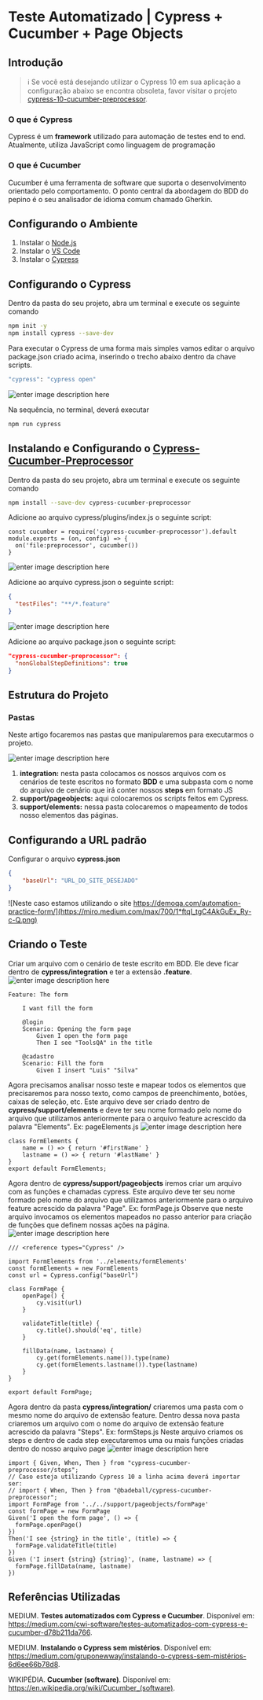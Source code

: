 # Teste Automatizado | Cypress + Cucumber + Page Objects
## Introdução
> :information_source:  Se você está desejando utilizar o Cypress 10 em sua aplicação a configuração abaixo se encontra obsoleta, favor visitar o projeto [
cypress-10-cucumber-preprocessor](https://github.com/luisantoniosasilva/cypress-10-cucumber-preprocessor).

### O que é Cypress
Cypress é um **framework** utilizado para automação de testes end to end. Atualmente, utiliza JavaScript como linguagem de programação

### O que é Cucumber
Cucumber é uma ferramenta de software que suporta o desenvolvimento orientado pelo comportamento. O ponto central da abordagem do BDD do pepino é o seu analisador de idioma comum chamado Gherkin.

## Configurando o Ambiente

 1. Instalar o [Node.js](https://nodejs.org/en/) 
 2. Instalar o [VS Code](https://code.visualstudio.com/) 
 3. Instalar o [Cypress](https://www.cypress.io/)

## Configurando o Cypress
Dentro da pasta do seu projeto, abra um terminal e execute os seguinte comando
``` bash
npm init -y
npm install cypress --save-dev
``` 
Para executar o Cypress de uma forma mais simples vamos editar o arquivo package.json criado acima, inserindo o trecho abaixo dentro da chave scripts.
```bash 
"cypress": "cypress open"
```
![enter image description here](https://miro.medium.com/max/700/1*CZMSujuOoPId4BpQ6F7adA.png)

Na sequência, no terminal, deverá executar 
```bash
npm run cypress
```
## Instalando e Configurando o [Cypress-Cucumber-Preprocessor](https://www.npmjs.com/package/cypress-cucumber-preprocessor)

Dentro da pasta do seu projeto, abra um terminal e execute os seguinte comando
```bash
npm install --save-dev cypress-cucumber-preprocessor
```
Adicione ao arquivo cypress/plugins/index.js o seguinte script:
``` JS
const cucumber = require('cypress-cucumber-preprocessor').default
module.exports = (on, config) => {
  on('file:preprocessor', cucumber())
}
```
![enter image description here](https://miro.medium.com/max/700/1*uFrQC2jdFKCX946qBqDueA.png)

Adicione ao arquivo cypress.json o seguinte script:
``` json
{
  "testFiles": "**/*.feature"
}
```
![enter image description here](https://miro.medium.com/max/700/1*CBQnpqx46Vm3oS4mM3EX9w.png)

Adicione ao arquivo package.json o seguinte script:
``` json
"cypress-cucumber-preprocessor": {
  "nonGlobalStepDefinitions": true
}
```
## Estrutura do Projeto
### Pastas
Neste artigo focaremos nas pastas que manipularemos para executarmos o projeto.

![enter image description here](https://miro.medium.com/max/263/1*naOAXNTHKKsPxu28ugiV6w.png)

1. **integration:** nesta pasta colocamos os nossos arquivos com os cenários de teste escritos no formato **BDD** e uma subpasta com o nome do arquivo de cenário que irá conter nossos **steps** em formato JS
2. **support/pageobjects:** aqui colocaremos os scripts feitos em Cypress. 
3. **support/elements:** nessa pasta colocaremos o mapeamento de todos nosso elementos das páginas.

## Configurando a URL padrão
Configurar o arquivo **cypress.json**
``` json
{
    "baseUrl": "URL_DO_SITE_DESEJADO"
}
```
![Neste caso estamos utilizando o site https://demoqa.com/automation-practice-form/](https://miro.medium.com/max/700/1*ftqI_tgC4AkGuEx_Ry-c-Q.png)
## Criando o Teste
Criar um arquivo com o cenário de teste escrito em BDD. Ele deve ficar dentro de **cypress/integration** e ter a extensão **.feature**.
![enter image description here](https://miro.medium.com/max/700/1*-_5HxvAVU6R0ig_OzLzRKg.png)
``` Gherkin
Feature: The form

    I want fill the form

    @login
    Scenario: Opening the form page
        Given I open the form page
        Then I see "ToolsQA" in the title

    @cadastro
    Scenario: Fill the form
        Given I insert "Luis" "Silva"
```
Agora precisamos analisar nosso teste e mapear todos os elementos que precisaremos para nosso texto, como campos de preenchimento, botões, caixas de seleção, etc. 
Este arquivo deve ser criado dentro de **cypress/support/elements** e deve ter seu nome formado pelo nome do arquivo que utilizamos anteriormente para o arquivo feature acrescido da palavra "Elements".
Ex: pageElements.js
![enter image description here](https://miro.medium.com/max/700/1*6YzLOgKmXs017EmtDT6hpA.png)
```JS
class FormElements {
    name = () => { return '#firstName' }
    lastname = () => { return '#lastName' }
}
export default FormElements;
```
Agora dentro de **cypress/support/pageobjects** iremos criar um arquivo com as funções e chamadas cypress. 
Este arquivo deve ter seu nome formado pelo nome do arquivo que utilizamos anteriormente para o arquivo feature acrescido da palavra "Page".
Ex: formPage.js
Observe que neste arquivo invocamos os elementos mapeados no passo anterior para criação de funções que definem nossas ações na página.
![enter image description here](https://miro.medium.com/max/700/1*1K913U89kwnKWf8IuwR8EQ.png)
``` JS
/// <reference types="Cypress" />

import FormElements from '../elements/formElements'
const formElements = new FormElements
const url = Cypress.config("baseUrl")

class FormPage {
    openPage() {
        cy.visit(url)
    }

    validateTitle(title) {
        cy.title().should('eq', title)
    }

    fillData(name, lastname) {
        cy.get(formElements.name()).type(name)
        cy.get(formElements.lastname()).type(lastname)
    }
}

export default FormPage;
```
Agora dentro da pasta **cypress/integration/** criaremos uma pasta com o mesmo nome do arquivo de extensão feature.
Dentro dessa nova pasta criaremos um arquivo com o nome do arquivo de extensão feature acrescido da palavra "Steps".
Ex: formSteps.js
Neste arquivo criamos os steps e dentro de cada step executaremos uma ou mais funções criadas dentro do nosso arquivo page
![enter image description here](https://miro.medium.com/max/700/1*kh16g3L2ovIigON7x8BVAg.png)
``` JS
import { Given, When, Then } from "cypress-cucumber-preprocessor/steps";
// Caso esteja utilizando Cypress 10 a linha acima deverá importar ser:
// import { When, Then } from "@badeball/cypress-cucumber-preprocessor";
import FormPage from '../../support/pageobjects/formPage'
const formPage = new FormPage
Given('I open the form page', () => {
  formPage.openPage()
})
Then('I see {string} in the title', (title) => {
  formPage.validateTitle(title)
})
Given ('I insert {string} {string}', (name, lastname) => {
  formPage.fillData(name, lastname)
})
```
## Referências Utilizadas
MEDIUM. **Testes automatizados com Cypress e Cucumber**. Disponível em: https://medium.com/cwi-software/testes-automatizados-com-cypress-e-cucumber-d78b211da766. 

MEDIUM. **Instalando o Cypress sem mistérios**. Disponível em: https://medium.com/gruponewway/instalando-o-cypress-sem-mistérios-6d6ee66b78d8. 

WIKIPÉDIA. **Cucumber (software)**. Disponível em: https://en.wikipedia.org/wiki/Cucumber_(software).
